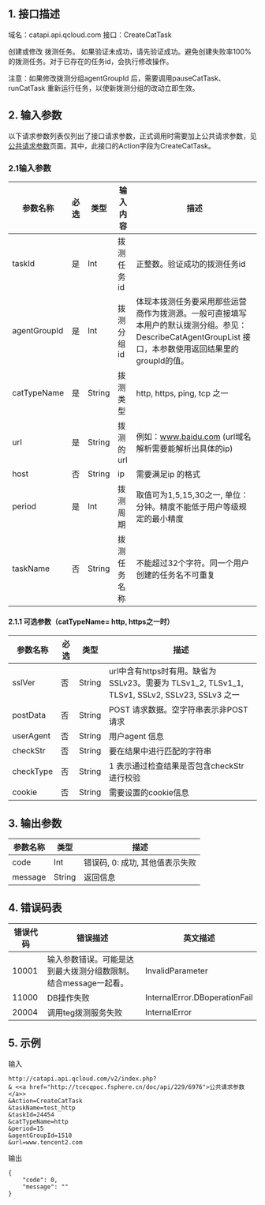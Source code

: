 ## 1. 接口描述

域名：catapi.api.qcloud.com
接口：CreateCatTask



创建或修改 拨测任务。
如果验证未成功，请先验证成功。避免创建失败率100%的拨测任务。对于已存在的任务id，会执行修改操作。

注意：如果修改拨测分组agentGroupId 后，需要调用pauseCatTask、runCatTask 重新运行任务，以使新拨测分组的改动立即生效。

## 2. 输入参数

以下请求参数列表仅列出了接口请求参数，正式调用时需要加上公共请求参数，见<a href="/doc/api/405/公共请求参数" title="公共请求参数">公共请求参数</a>页面。其中，此接口的Action字段为CreateCatTask。

### 2.1输入参数

| 参数名称         | 必选   | 类型     | 输入内容   | 描述                                       |
| ------------ | ---- | ------ | ------ | ---------------------------------------- |
| taskId       | 是    | Int    | 拨测任务id | 正整数。验证成功的拨测任务id                          |
| agentGroupId | 是    | Int    | 拨测分组id | 体现本拨测任务要采用那些运营商作为拨测源。一般可直接填写本用户的默认拨测分组。参见：DescribeCatAgentGroupList 接口，本参数使用返回结果里的groupId的值。 |
| catTypeName  | 是    | String | 拨测类型   | http, https, ping, tcp 之一                |
| url          | 是    | String | 拨测的url | 例如：www.baidu.com (url域名解析需要能解析出具体的ip)    |
| host         | 否    | String | ip     | 需要满足ip 的格式                               |
| period       | 是    | Int    | 拨测周期   | 取值可为1,5,15,30之一, 单位：分钟。精度不能低于用户等级规定的最小精度 |
| taskName     | 否    | String | 拨测任务名称 | 不能超过32个字符。同一个用户创建的任务名不可重复                |
#### 2.1.1 可选参数（catTypeName= http, https之一时）

| 参数名称      | 必选   | 类型     | 描述                                       |
| --------- | ---- | ------ | ---------------------------------------- |
| sslVer    | 否    | String | url中含有https时有用。缺省为SSLv23。需要为 TLSv1_2, TLSv1_1, TLSv1, SSLv2, SSLv23, SSLv3 之一 |
| postData  | 否    | String | POST 请求数据。空字符串表示非POST请求                  |
| userAgent | 否    | String | 用户agent 信息                               |
| checkStr  | 否    | String | 要在结果中进行匹配的字符串                            |
| checkType | 否    | String | 1 表示通过检查结果是否包含checkStr 进行校验              |
| cookie    | 否    | String | 需要设置的cookie信息                            |



## 3. 输出参数

| 参数名称    | 类型     | 描述                  |
| ------- | ------ | ------------------- |
| code    | Int    | 错误码, 0: 成功, 其他值表示失败 |
| message | String | 返回信息                |


## 4. 错误码表

| 错误代码  | 错误描述                                | 英文描述                          |
| ----- | ----------------------------------- | ----------------------------- |
| 10001 | 输入参数错误。可能是达到最大拨测分组数限制。结合message一起看。 | InvalidParameter              |
| 11000 | DB操作失败                              | InternalError.DBoperationFail |
| 20004 | 调用teg拨测服务失败                         | InternalError                 |

## 5. 示例

输入

```
http://catapi.api.qcloud.com/v2/index.php?
& <<a href="http://tcecqpoc.fsphere.cn/doc/api/229/6976">公共请求参数</a>>
&Action=CreateCatTask
&taskName=test_http
&taskId=24454
&catTypeName=http
&period=15
&agentGroupId=1510
&url=www.tencent2.com
```

输出

```
{
    "code": 0,
    "message": ""
}
```